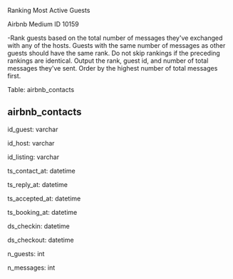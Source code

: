 Ranking Most Active Guests

Airbnb Medium ID 10159

-Rank guests based on the total number of messages they've exchanged with any of the hosts. Guests with the same number of messages as other guests should have the same rank. Do not skip rankings if the preceding rankings are identical.
Output the rank, guest id, and number of total messages they've sent. Order by the highest number of total messages first.

Table: airbnb_contacts

airbnb_contacts
---------------

id_guest: varchar

id_host: varchar

id_listing: varchar

ts_contact_at: datetime

ts_reply_at: datetime

ts_accepted_at: datetime

ts_booking_at: datetime

ds_checkin: datetime

ds_checkout: datetime

n_guests: int

n_messages: int